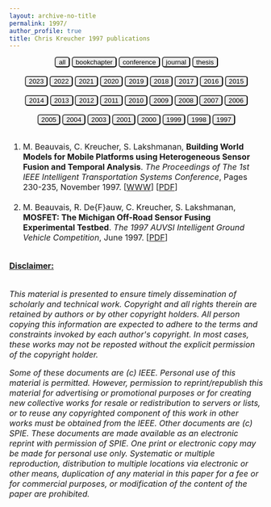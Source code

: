 ```yaml
---
layout: archive-no-title
permalink: 1997/
author_profile: true
title: Chris Kreucher 1997 publications
---
```


<center>
<a href="../complete-bibliography/"><button type="button" class="button button3" style="outline:none;border-radius:5px"> all </button></a>
<a href="../bookchapter/"><button type="button" class="btn" style="outline:none;border-radius:5px"> bookchapter</button></a>
<a href="../conference/"><button type="button" class="btn" style="outline:none;border-radius:5px"> conference</button></a>
<a href="../journal/"><button type="button" class="btn" style="outline:none;border-radius:5px"> journal</button></a>
<a href="../thesis/"><button type="button" class="btn" style="outline:none;border-radius:5px"> thesis</button></a>
</center>
<br>
<center>
<a href="../2023/"><button type="button" class="btn" style="outline:none;border-radius:5px"> 2023</button></a>
<a href="../2022/"><button type="button" class="btn" style="outline:none;border-radius:5px"> 2022</button></a>
<a href="../2021/"><button type="button" class="btn" style="outline:none;border-radius:5px"> 2021</button></a>
<a href="../2020/"><button type="button" class="btn" style="outline:none;border-radius:5px"> 2020</button></a>
<a href="../2019/"><button type="button" class="btn" style="outline:none;border-radius:5px"> 2019</button></a>
<a href="../2018/"><button type="button" class="btn" style="outline:none;border-radius:5px"> 2018</button></a>
<a href="../2017/"><button type="button" class="btn" style="outline:none;border-radius:5px"> 2017</button></a>
<a href="../2016/"><button type="button" class="btn" style="outline:none;border-radius:5px"> 2016</button></a>
<a href="../2015/"><button type="button" class="btn" style="outline:none;border-radius:5px"> 2015</button></a><br><br>
<a href="../2014/"><button type="button" class="btn" style="outline:none;border-radius:5px"> 2014</button></a>
<a href="../2013/"><button type="button" class="btn" style="outline:none;border-radius:5px"> 2013</button></a>
<a href="../2012/"><button type="button" class="btn" style="outline:none;border-radius:5px"> 2012</button></a>
<a href="../2011/"><button type="button" class="btn" style="outline:none;border-radius:5px"> 2011</button></a>
<a href="../2010/"><button type="button" class="btn" style="outline:none;border-radius:5px"> 2010</button></a>
<a href="../2009/"><button type="button" class="btn" style="outline:none;border-radius:5px"> 2009</button></a>
<a href="../2008/"><button type="button" class="btn" style="outline:none;border-radius:5px"> 2008</button></a>
<a href="../2007/"><button type="button" class="btn" style="outline:none;border-radius:5px"> 2007</button></a>
<a href="../2006/"><button type="button" class="btn" style="outline:none;border-radius:5px"> 2006</button></a><br><br>
<a href="../2005/"><button type="button" class="btn" style="outline:none;border-radius:5px"> 2005</button></a>
<a href="../2004/"><button type="button" class="btn" style="outline:none;border-radius:5px"> 2004</button></a>
<a href="../2003/"><button type="button" class="btn" style="outline:none;border-radius:5px"> 2003</button></a>
<a href="../2001/"><button type="button" class="btn" style="outline:none;border-radius:5px"> 2001</button></a>
<a href="../2000/"><button type="button" class="btn" style="outline:none;border-radius:5px"> 2000</button></a>
<a href="../1999/"><button type="button" class="btn" style="outline:none;border-radius:5px"> 1999</button></a>
<a href="../1998/"><button type="button" class="btn" style="outline:none;border-radius:5px"> 1998</button></a>
<a href="../1997/"><button type="button" class="button button3" style="outline:none;border-radius:5px"> 1997</button></a>
<br><br>
</center><font size="-0.5">
<ol id = "reverse_numbering">
<li>
 M. Beauvais,  C. Kreucher,  S. Lakshmanan, <b>Building World Models for Mobile Platforms using Heterogeneous Sensor Fusion and Temporal Analysis</b>. <em>The Proceedings of The 1st IEEE Intelligent Transportation Systems Conference</em>,  Pages 230-235, November 1997. [<a href = "http://doi.org/10.1109/ITSC.1997.660480">WWW</a>] [<a href="../papers/1997ITSC.pdf">PDF</a>]
</li>
<br>
<li>
 M. Beauvais,  R. De{F}auw,  C. Kreucher,  S. Lakshmanan, <b>MOSFET: The Michigan Off-Road Sensor Fusing Experimental Testbed</b>. <em>The 1997 AUVSI Intelligent Ground Vehicle Competition</em>, June 1997. [<a href="../papers/1997AUVSI.pdf">PDF</a>]
</li>
<br>
</ol>
<script type="text/javascript">
var reverse=document.getElementById('reverse_numbering');
reverse.style.listStyle='none';
reverse.style.textIndent='-23px';
var li=reverse.getElementsByTagName('li');
for(var i=0; i<li.length; i++){
li[i].insertBefore(document.createTextNode(li.length-i+'. '), li[i].firstChild);}
</script>
<u><b>Disclaimer:</b></u><br><br>
<p><em>
This material is presented to ensure timely dissemination of scholarly and 
        technical work. Copyright and all rights therein are retained by authors or by other copyright holders.
        All person copying this information are expected to adhere to the terms and constraints invoked by each 
        author's copyright. In most cases, these works may not be reposted without the explicit permission of 
        the copyright holder. 
</em></p>
<p><em>
Some of these documents are (c) IEEE. Personal use of this material is permitted. However, 
        permission to reprint/republish this material for advertising or promotional purposes or for creating 
        new collective works for resale or redistribution to servers or lists, or to reuse any copyrighted
        component of this work in other works must be obtained from the IEEE.
Other documents are (c) SPIE. These documents are made available as an electronic reprint with 
        permission of SPIE. One print or electronic copy may be made for personal use only. Systematic or multiple 
        reproduction, distribution to multiple locations via electronic or other means, duplication of any material 
        in this paper for a fee or for commercial purposes, or modification of the content of the paper are prohibited.
</em></p>